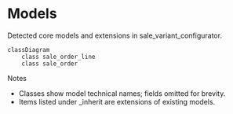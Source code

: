 # Models

Detected core models and extensions in sale_variant_configurator.

```mermaid
classDiagram
    class sale_order_line
    class sale_order
```

Notes
- Classes show model technical names; fields omitted for brevity.
- Items listed under _inherit are extensions of existing models.
